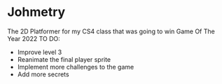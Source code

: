 # Johmetry
 The 2D Platformer for my CS4 class that was going to win Game Of The Year 2022
 TO DO:
 - Improve level 3
 - Reanimate the final player sprite
 - Implement more challenges to the game
 - Add more secrets
